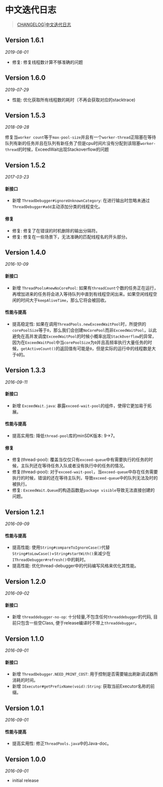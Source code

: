 # 中文迭代日志

> [CHANGELOG](https://github.com/Jacksgong/ThreadDebugger/blob/master/CHANGELOG.md)|[中文迭代日志](https://github.com/Jacksgong/ThreadDebugger/blob/master/CHANGELOG_zh.md)

## Version 1.6.1

_2019-08-01_

- 修复: 修复线程数计算不够准确的问题

## Version 1.6.0

_2019-07-29_

- 性能: 优化获取所有线程数的耗时（不再会获取对应的stacktrace)

## Version 1.5.3

_2018-09-28_

修复当`worker count`等于`max-pool-size`并且有一个`worker-thread`正阻塞在等待队列有新的任务并且在队列有新任务了但是cpu时间片没有分配到该阻塞`worker-thread`的时候，ExceedWait出现Stackoverflow的问题

## Version 1.5.2

_2017-03-23_

#### 新接口

- 新增 `ThreadDebugger#ignoreUnknownCategory`: 在进行输出时忽略未通过`ThreadDebugger#add`主动添加分类的线程变化。

#### 修复

- 修复: 修复了在错误的时机删除的输出分隔符。
- 修复: 修复在一些场景下，无法准确的匹配线程名的开头部分。

## Version 1.4.0

_2016-10-09_

#### 新接口

- 新增 `ThreadPools#newNoCorePool`: 如果有`threadCount`个数的任务正在运行，再增加进来的任务将会进入等待队列中直到有线程空闲出来。如果空闲线程空闲的时间大于`keepAliveTime`，那么它将会被回收。

#### 性能与提高

- 提高稳定性: 如果在调用`ThreadPools.newExceedWaitPool`时，所提供的`corePoolSize`等于`0`，那么我们会创建`NoCorePool`而非`ExceedWaitPool`，以此避免在高并发调度`ExceedWaitPool`的时候小概率出现`StackOverflow`的异常，因为在`ExceedWaitPool`中当`corePoolSize`为`0`并且高频率执行大量任务的时候，`getActiveCount()`的返回值有可能是`0`，但是实际的运行中的线程数是大于`0`的。

## Version 1.3.3

_2016-09-11_

#### 新接口

- 新增 `ExceedWait.java`: 暴露`exceed-wait-pool`的组件，使得它更加易于拓展。

#### 性能与提高

- 提高实用性: 降低`thread-pool`库的minSDK版本: 9->7。

#### 修复

- 修复(thread-pool): 覆盖当仅仅只有`exceed-queue`中有需要执行的任务的时候，主队列还在等待任务入队或者没有执行中的任务的情况。
- 修复(thread-pool): 对于`exceed-wait-pool`，当`exceed-queue`中存在任务需要执行的时候，错误的还在等待主队列，导致`exceed-queue`中的队列无法及时的被执行。
- 修复: `ExceedWait.Queue`的构造函数是`package visible`导致无法直接创建的问题。

## Version 1.2.1

_2016-09-09_

#### 性能与提高

- 提高性能: 使用`String#compareToIgnoreCase()`代替`String#toLowCase()`+`String#startWith()`来减少在`IThreadDebugger#refresh()`中的耗时。
- 提高性能: 优化thread-debugger中的代码编写风格来优化其性能。

## Version 1.2.0

_2016-09-02_

#### 新接口

- 新增 `threaddebugger-no-op`: 十分轻量,不包含任何`threaddebugger`的代码, 目前只包含一些空Class, 便于release编译时不带上`threaddebugger`。

## Version 1.1.0

_2016-09-01_

#### 新接口

- 新增 `ThreadDebugger.NEED_PRINT_COST`: 用于控制是否需要输出刷新调试器所消耗的时间。
- 新增 `IExecutor#getPrefixName(void):String`: 获取当前Executor名称的前缀。

## Version 1.0.1

_2016-09-01_

#### 性能与提高

- 提高实用性: 修正`ThreadPools.java`中的Java-doc。

## Version 1.0.0

_2016-09-01_

- initial release
